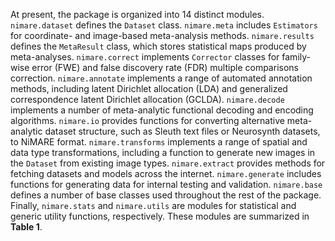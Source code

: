 At present, the package is organized into 14 distinct modules.
`nimare.dataset` defines the `Dataset` class.
`nimare.meta` includes `Estimators` for coordinate- and image-based meta-analysis methods.
`nimare.results` defines the `MetaResult` class, which stores statistical maps produced by meta-analyses.
`nimare.correct` implements `Corrector` classes for family-wise error (FWE) and false discovery rate (FDR) multiple comparisons correction.
`nimare.annotate` implements a range of automated annotation methods, including latent Dirichlet allocation (LDA) and generalized correspondence latent Dirichlet allocation (GCLDA).
`nimare.decode` implements a number of meta-analytic functional decoding and encoding algorithms.
`nimare.io` provides functions for converting alternative meta-analytic dataset structure, such as Sleuth text files or Neurosynth datasets, to NiMARE format.
`nimare.transforms` implements a range of spatial and data type transformations, including a function to generate new images in the `Dataset` from existing image types.
`nimare.extract` provides methods for fetching datasets and models across the internet.
`nimare.generate` includes functions for generating data for internal testing and validation.
`nimare.base` defines a number of base classes used throughout the rest of the package.
Finally, `nimare.stats` and `nimare.utils` are modules for statistical and generic utility functions, respectively.
These modules are summarized in **Table 1**.
